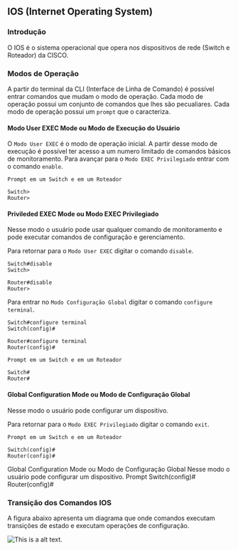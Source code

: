 ## IOS (Internet Operating System)

### Introdução 
>
O IOS é o sistema operacional que opera nos dispositivos de rede (Switch e Roteador) da CISCO.
>

### Modos de Operação
>
A partir do terminal da CLI (Interface de Linha de Comando) é possível entrar comandos que mudam o modo de operação. Cada modo de operação possui um conjunto de comandos que lhes são pecualiares. Cada modo de operação possui um `prompt` que o caracteriza. 
>

#### Modo User EXEC Mode ou Modo de Execução do Usuário
>
O `Modo User EXEC` é o modo de operação inicial. A partir desse modo de execução é possível ter acesso a um numero limitado de comandos básicos de monitoramento. Para avançar para o `Modo EXEC Privilegiado` entrar com o comando `enable`.
>
>
`Prompt em um Switch e em um Roteador`
>
```
Switch>
Router>
````

#### Privileded EXEC Mode ou Modo EXEC Privilegiado
>
Nesse modo o usuário pode usar qualquer comando de monitoramento e pode executar comandos de configuração e gerenciamento. 
>
>
Para retornar para o `Modo User EXEC` digitar o comando `disable`.
>
```
Switch#disable 
Switch>

Router#disable
Router>
````
>
Para entrar no `Modo Configuração Global` digitar o comando `configure terminal`.
>
```
Switch#configure terminal
Switch(config)#

Router#configure terminal
Router(config)# 
````
>
`Prompt em um Switch e em um Roteador`
>
```
Switch#
Router# 
````

#### Global Configuration Mode ou Modo de Configuração Global
>
Nesse modo o usuário pode configurar um dispositivo. 
>
>
Para retornar para o `Modo EXEC Privilegiado` digitar o comando `exit`.
>


>
`Prompt em um Switch e em um Roteador`
>
```
Switch(config)#
Router(config)# 
````
Global Configuration Mode ou Modo de Configuração Global
Nesse modo o usuário pode configurar um dispositivo.
Prompt
Switch(config)#
Router(config)#



### Transição dos Comandos IOS
>
A figura abaixo apresenta um diagrama que onde comandos executam transições de estado e executam operações de configuração.   
>

![This is a alt text.](/99-figuras/comandos_IOS.png "Estrutura dos comandos IOS.")

